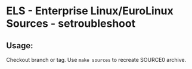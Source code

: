 # ELS - Enterprise Linux/EuroLinux Sources - setroubleshoot
 
## Usage:
  Checkout branch or tag. Use `make sources` to recreate  SOURCE0 archive.
